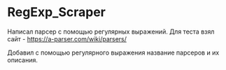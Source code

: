 # RegExp_Scraper

Написал парсер с помощью регулярных выражений. Для теста взял сайт - https://a-parser.com/wiki/parsers/

Добавил с помощью регулярного выражения название парсеров и их описания.
